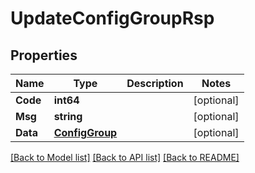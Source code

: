 # UpdateConfigGroupRsp

## Properties

Name | Type | Description | Notes
------------ | ------------- | ------------- | -------------
**Code** | **int64** |  | [optional] 
**Msg** | **string** |  | [optional] 
**Data** | [**ConfigGroup**](ConfigGroup.md) |  | [optional] 

[[Back to Model list]](../README.md#documentation-for-models) [[Back to API list]](../README.md#documentation-for-api-endpoints) [[Back to README]](../README.md)


